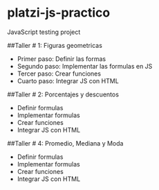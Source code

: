 # platzi-js-practico
JavaScript testing project

##Taller # 1: Figuras geometricas
- Primer paso: Definir las formas
- Segundo paso: Implementar las formulas en JS
- Tercer paso: Crear funciones 
- Cuarto paso: Integrar JS con HTML

##Taller # 2: Porcentajes y descuentos
- Definir formulas
- Implementar formulas
- Crear funciones
- Integrar JS con HTML

##Taller # 4: Promedio, Mediana y Moda
- Definir formulas
- Implementar formulas
- Crear funciones
- Integrar JS con HTML
